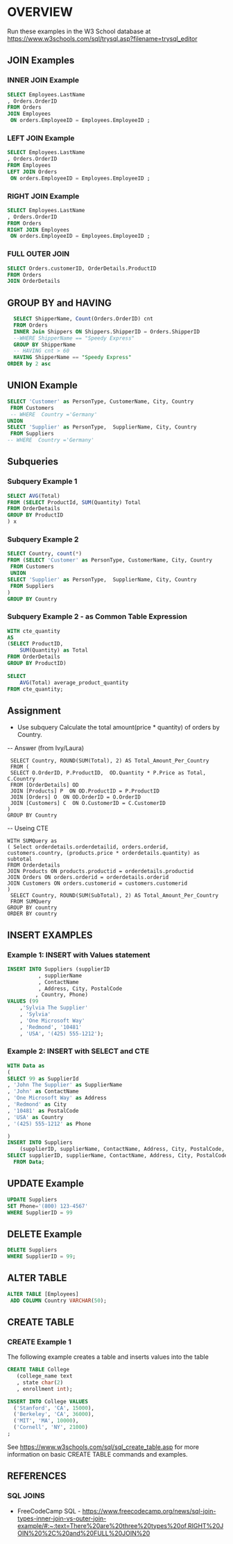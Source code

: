 
# OVERVIEW

Run these examples in the W3 School database at https://www.w3schools.com/sql/trysql.asp?filename=trysql_editor

## JOIN Examples

### INNER JOIN Example
``` sql
SELECT Employees.LastName
, Orders.OrderID
FROM Orders
JOIN Employees
 ON orders.EmployeeID = Employees.EmployeeID ;
``` 

### LEFT JOIN Example
``` sql
SELECT Employees.LastName
, Orders.OrderID
FROM Employees
LEFT JOIN Orders
 ON orders.EmployeeID = Employees.EmployeeID ;

``` 

### RIGHT JOIN Example
``` sql
SELECT Employees.LastName
, Orders.OrderID
FROM Orders
RIGHT JOIN Employees
 ON orders.EmployeeID = Employees.EmployeeID ;


``` 

### FULL OUTER JOIN 
``` sql
SELECT Orders.customerID, OrderDetails.ProductID
FROM Orders
JOIN OrderDetails 

``` 
## GROUP BY and HAVING
``` sql
  SELECT ShipperName, Count(Orders.OrderID) cnt
  FROM Orders
  INNER Join Shippers ON Shippers.ShipperID = Orders.ShipperID
  --WHERE ShipperName == "Speedy Express"
  GROUP BY ShipperName
  -- HAVING cnt > 60
  HAVING ShipperName == "Speedy Express"
ORDER by 2 asc
```


## UNION Example
``` sql
SELECT 'Customer' as PersonType, CustomerName, City, Country 
 FROM Customers
 -- WHERE  Country ='Germany'
UNION
SELECT 'Supplier' as PersonType,  SupplierName, City, Country 
 FROM Suppliers
-- WHERE  Country ='Germany'
```

## Subqueries

### Subquery Example 1
``` sql
SELECT AVG(Total)
FROM (SELECT ProductId, SUM(Quantity) Total
FROM OrderDetails
GROUP BY ProductID
) x
```
### Subquery Example 2
``` sql
SELECT Country, count(*)
FROM (SELECT 'Customer' as PersonType, CustomerName, City, Country 
 FROM Customers
 UNION
SELECT 'Supplier' as PersonType,  SupplierName, City, Country 
 FROM Suppliers
) 
GROUP BY Country
```

### Subquery Example 2 - as Common Table Expression

``` sql
WITH cte_quantity
AS
(SELECT ProductID,
    SUM(Quantity) as Total
FROM OrderDetails
GROUP BY ProductID)
 
SELECT
    AVG(Total) average_product_quantity
FROM cte_quantity;

```
## Assignment
- Use subquery 
Calculate the total amount(price * quantity) of orders by Country.

-- Answer (from Ivy/Laura)
```
 SELECT Country, ROUND(SUM(Total), 2) AS Total_Amount_Per_Country
 FROM (
 SELECT O.OrderID, P.ProductID,  OD.Quantity * P.Price as Total, C.Country
 FROM [OrderDetails] OD 
 JOIN [Products] P  ON OD.ProductID = P.ProductID
 JOIN [Orders] O  ON OD.OrderID = O.OrderID
 JOIN [Customers] C  ON O.CustomerID = C.CustomerID
)
GROUP BY Country

```
-- Useing CTE
```
WITH SUMQuery as 
( Select orderdetails.orderdetailid, orders.orderid, customers.country, (products.price * orderdetails.quantity) as subtotal
FROM Orderdetails
JOIN Products ON products.productid = orderdetails.productid
JOIN Orders ON orders.orderid = orderdetails.orderid
JOIN Customers ON orders.customerid = customers.customerid 
)
 SELECT Country, ROUND(SUM(SubTotal), 2) AS Total_Amount_Per_Country
 FROM SUMQuery
GROUP BY country
ORDER BY country

```
## INSERT EXAMPLES

### Example 1:  INSERT with Values statement
``` sql
INSERT INTO Suppliers (supplierID
          , supplierName
          , ContactName
          , Address, City, PostalCode
         , Country, Phone)
VALUES (99
    ,'Sylvia The Supplier'
    , 'Sylvia'
    , 'One Microsoft Way'
    , 'Redmond', '10481' 
    , 'USA', '(425) 555-1212');
```

### Example 2:  INSERT with SELECT and CTE
``` sql
WITH Data as
( 
SELECT 99 as SupplierId
, 'John The Supplier' as SupplierName
, 'John' as ContactName
, 'One Microsoft Way' as Address
, 'Redmond' as City
, '10481' as PostalCode
, 'USA' as Country
, '(425) 555-1212' as Phone

)
INSERT INTO Suppliers 
    (supplierID, supplierName, ContactName, Address, City, PostalCode, Country, Phone)
SELECT supplierID, supplierName, ContactName, Address, City, PostalCode, Country, Phone
  FROM Data;
```


## UPDATE Example

``` sql
UPDATE Suppliers
SET Phone='(800) 123-4567'
WHERE SupplierID = 99
```

## DELETE Example
``` sql
DELETE Suppliers
WHERE SupplierID = 99;
```
## ALTER TABLE

``` sql
ALTER TABLE [Employees] 
 ADD COLUMN Country VARCHAR(50);
```

## CREATE TABLE
### CREATE Example 1
The following example creates a table and inserts values into the table

``` sql
CREATE TABLE College 
   (college_name text
   , state char(2)
   , enrollment int);
```

``` sql
INSERT INTO College VALUES
  ('Stanford', 'CA', 15000),
  ('Berkeley', 'CA', 36000),
  ('MIT', 'MA', 10000),
  ('Cornell', 'NY', 21000)
;
```

See https://www.w3schools.com/sql/sql_create_table.asp for more information on basic CREATE TABLE commands and examples.

## REFERENCES
### SQL JOINS
- FreeCodeCamp SQL - https://www.freecodecamp.org/news/sql-join-types-inner-join-vs-outer-join-example/#:~:text=There%20are%20three%20types%20of,RIGHT%20JOIN%20%2C%20and%20FULL%20JOIN%20

